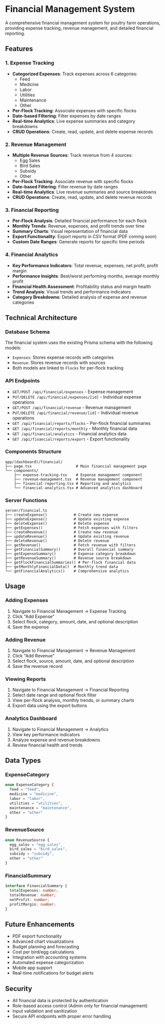 # Financial Management System

A comprehensive financial management system for poultry farm operations, providing expense tracking, revenue management, and detailed financial reporting.

## Features

### 1. Expense Tracking
- **Categorized Expenses**: Track expenses across 6 categories:
  - Feed
  - Medicine
  - Labor
  - Utilities
  - Maintenance
  - Other
- **Per-Flock Tracking**: Associate expenses with specific flocks
- **Date-based Filtering**: Filter expenses by date ranges
- **Real-time Analytics**: Live expense summaries and category breakdowns
- **CRUD Operations**: Create, read, update, and delete expense records

### 2. Revenue Management
- **Multiple Revenue Sources**: Track revenue from 4 sources:
  - Egg Sales
  - Bird Sales
  - Subsidy
  - Other
- **Per-Flock Tracking**: Associate revenue with specific flocks
- **Date-based Filtering**: Filter revenue by date ranges
- **Real-time Analytics**: Live revenue summaries and source breakdowns
- **CRUD Operations**: Create, read, update, and delete revenue records

### 3. Financial Reporting
- **Per-Flock Analysis**: Detailed financial performance for each flock
- **Monthly Trends**: Revenue, expenses, and profit trends over time
- **Summary Charts**: Visual representation of financial data
- **Export Functionality**: Export reports in CSV format (PDF coming soon)
- **Custom Date Ranges**: Generate reports for specific time periods

### 4. Financial Analytics
- **Key Performance Indicators**: Total revenue, expenses, net profit, profit margin
- **Performance Insights**: Best/worst performing months, average monthly profit
- **Financial Health Assessment**: Profitability status and margin health
- **Trend Analysis**: Visual trends and performance indicators
- **Category Breakdowns**: Detailed analysis of expense and revenue categories

## Technical Architecture

### Database Schema
The financial system uses the existing Prisma schema with the following models:
- `Expenses`: Stores expense records with categories
- `Revenue`: Stores revenue records with sources
- Both models are linked to `Flocks` for per-flock tracking

### API Endpoints
- `GET/POST /api/financial/expenses` - Expense management
- `PUT/DELETE /api/financial/expenses/[id]` - Individual expense operations
- `GET/POST /api/financial/revenue` - Revenue management
- `PUT/DELETE /api/financial/revenue/[id]` - Individual revenue operations
- `GET /api/financial/reports/flocks` - Per-flock financial summaries
- `GET /api/financial/reports/monthly` - Monthly financial data
- `GET /api/financial/analytics` - Financial analytics data
- `GET /api/financial/reports/export` - Export functionality

### Components Structure
```
app/(dashboard)/financial/
├── page.tsx                    # Main financial management page
└── components/
    ├── expense-tracking.tsx    # Expense management component
    ├── revenue-management.tsx  # Revenue management component
    ├── financial-reporting.tsx # Reporting and analytics
    └── financial-analytics.tsx # Advanced analytics dashboard
```

### Server Functions
```
server/financial.ts
├── createExpense()            # Create new expense
├── updateExpense()            # Update existing expense
├── deleteExpense()            # Delete expense
├── getExpenses()              # Fetch expenses with filters
├── createRevenue()            # Create new revenue
├── updateRevenue()            # Update existing revenue
├── deleteRevenue()            # Delete revenue
├── getRevenue()               # Fetch revenue with filters
├── getFinancialSummary()      # Overall financial summary
├── getExpenseSummary()        # Expense category breakdown
├── getRevenueSummary()        # Revenue source breakdown
├── getFlockFinancialSummaries() # Per-flock financial data
├── getMonthlyFinancialData()  # Monthly trend data
└── getFinancialAnalytics()    # Comprehensive analytics
```

## Usage

### Adding Expenses
1. Navigate to Financial Management → Expense Tracking
2. Click "Add Expense"
3. Select flock, category, amount, date, and optional description
4. Save the expense

### Adding Revenue
1. Navigate to Financial Management → Revenue Management
2. Click "Add Revenue"
3. Select flock, source, amount, date, and optional description
4. Save the revenue record

### Viewing Reports
1. Navigate to Financial Management → Financial Reporting
2. Select date range and optional flock filter
3. View per-flock analysis, monthly trends, or summary charts
4. Export data using the export buttons

### Analytics Dashboard
1. Navigate to Financial Management → Analytics
2. View key performance indicators
3. Analyze expense and revenue breakdowns
4. Review financial health and trends

## Data Types

### ExpenseCategory
```typescript
enum ExpenseCategory {
  feed = "feed",
  medicine = "medicine",
  labor = "labor",
  utilities = "utilities",
  maintenance = "maintenance",
  other = "other"
}
```

### RevenueSource
```typescript
enum RevenueSource {
  egg_sales = "egg_sales",
  bird_sales = "bird_sales",
  subsidy = "subsidy",
  other = "other"
}
```

### FinancialSummary
```typescript
interface FinancialSummary {
  totalExpenses: number;
  totalRevenue: number;
  netProfit: number;
  profitMargin: number;
}
```

## Future Enhancements

- PDF export functionality
- Advanced chart visualizations
- Budget planning and forecasting
- Cost per bird/egg calculations
- Integration with accounting systems
- Automated expense categorization
- Mobile app support
- Real-time notifications for budget alerts

## Security

- All financial data is protected by authentication
- Role-based access control (Admin only for financial management)
- Input validation and sanitization
- Secure API endpoints with proper error handling
